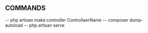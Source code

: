 ## COMMANDS
-- php artisan make:controller ControllaerName
-- composer dump-autoload
-- php artisan serve


